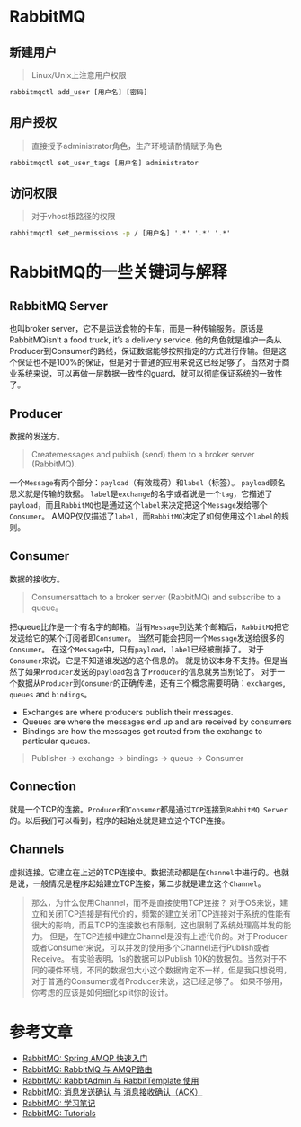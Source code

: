 # RabbitMQ

## 新建用户

> Linux/Unix上注意用户权限

```cmd
rabbitmqctl add_user [用户名] [密码]
```

## 用户授权

> 直接授予administrator角色，生产环境请酌情赋予角色

```cmd
rabbitmqctl set_user_tags [用户名] administrator
```

## 访问权限

> 对于vhost根路径的权限

```cmd
rabbitmqctl set_permissions -p / [用户名] '.*' '.*' '.*'
```

# RabbitMQ的一些关键词与解释

## RabbitMQ Server

也叫broker server，它不是运送食物的卡车，而是一种传输服务。原话是RabbitMQisn’t a food truck, it’s a delivery service. 他的角色就是维护一条从Producer到Consumer的路线，保证数据能够按照指定的方式进行传输。但是这个保证也不是100%的保证，但是对于普通的应用来说这已经足够了。当然对于商业系统来说，可以再做一层数据一致性的guard，就可以彻底保证系统的一致性了。

## Producer 
数据的发送方。
> Createmessages and publish (send) them to a broker server (RabbitMQ).

一个`Message`有两个部分：`payload`（有效载荷）和`label`（标签）。
`payload`顾名思义就是传输的数据。
`label`是`exchange`的名字或者说是一个`tag`，它描述了`payload`，而且`RabbitMQ`也是通过这个`label`来决定把这个`Message`发给哪个`Consumer`。
AMQP仅仅描述了`label`，而`RabbitMQ`决定了如何使用这个`label`的规则。

## Consumer
数据的接收方。
> Consumersattach to a broker server (RabbitMQ) and subscribe to a queue。

把queue比作是一个有名字的邮箱。当有`Message`到达某个邮箱后，`RabbitMQ`把它发送给它的某个订阅者即`Consumer`。
当然可能会把同一个`Message`发送给很多的`Consumer`。
在这个`Message`中，只有`payload`，`label`已经被删掉了。
对于`Consumer`来说，它是不知道谁发送的这个信息的。
就是协议本身不支持。但是当然了如果`Producer`发送的`payload`包含了`Producer`的信息就另当别论了。
对于一个数据从`Producer`到`Consumer`的正确传递，还有三个概念需要明确：`exchanges`, `queues` and `bindings`。
- Exchanges are where producers publish their messages.
- Queues are where the messages end up and are received by consumers
- Bindings are how the messages get routed from the exchange to particular queues.

> Publisher -> exchange -> bindings -> queue -> Consumer

## Connection

就是一个TCP的连接。`Producer`和`Consumer`都是通过`TCP`连接到`RabbitMQ Server`的。以后我们可以看到，程序的起始处就是建立这个TCP连接。

## Channels

虚拟连接。它建立在上述的TCP连接中。数据流动都是在`Channel`中进行的。也就是说，一般情况是程序起始建立TCP连接，第二步就是建立这个`Channel`。

> 那么，为什么使用Channel，而不是直接使用TCP连接？
> 对于OS来说，建立和关闭TCP连接是有代价的，频繁的建立关闭TCP连接对于系统的性能有很大的影响，而且TCP的连接数也有限制，这也限制了系统处理高并发的能力。
> 但是，在TCP连接中建立Channel是没有上述代价的。对于Producer或者Consumer来说，可以并发的使用多个Channel进行Publish或者Receive。
> 有实验表明，1s的数据可以Publish 10K的数据包。当然对于不同的硬件环境，不同的数据包大小这个数据肯定不一样，但是我只想说明，对于普通的Consumer或者Producer来说，这已经足够了。
> 如果不够用，你考虑的应该是如何细化split你的设计。


# 参考文章

- [RabbitMQ: Spring AMQP 快速入门](https://www.jianshu.com/p/935746eb37b2)
- [RabbitMQ: RabbitMQ 与 AMQP路由](https://www.jianshu.com/p/65906181393e)
- [RabbitMQ: RabbitAdmin 与 RabbitTemplate 使用](https://www.jianshu.com/p/e647758a7c50)
- [RabbitMQ: 消息发送确认 与 消息接收确认（ACK）](https://www.jianshu.com/p/2c5eebfd0e95)
- [RabbitMQ: 学习笔记](https://blog.csdn.net/doc_sgl/article/details/50615496)
- [RabbitMQ: Tutorials](https://www.rabbitmq.com/getstarted.html)

